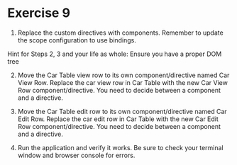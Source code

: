 # Exercise 9

1. Replace the custom directives with components. Remember to update the scope configuration to use bindings.

Hint for Steps 2, 3 and your life as whole: Ensure you have a proper DOM tree

2. Move the Car Table view row to its own component/directive named Car View Row. Replace the car view row in Car Table with the new Car View Row component/directive. You need to decide between a component and a directive.

3. Move the Car Table edit row to its own component/directive named Car Edit Row. Replace the car edit row in Car Table with the new Car Edit Row component/directive. You need to decide between a component and a directive.

4. Run the application and verify it works. Be sure to check your terminal window and browser console for errors.
